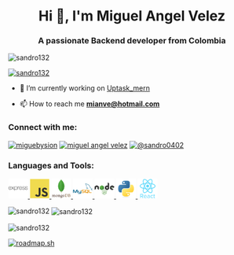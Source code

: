 <h1 align="center">Hi 👋, I'm Miguel Angel Velez</h1>
<h3 align="center">A passionate Backend developer from Colombia</h3>

<p align="left"> <img src="https://komarev.com/ghpvc/?username=sandro132&label=Profile%20views&color=0e75b6&style=flat" alt="sandro132" /> </p>

<p align="left"> <a href="https://github.com/ryo-ma/github-profile-trophy"><img src="https://github-profile-trophy.vercel.app/?username=sandro132" alt="sandro132" /></a> </p>

- 🔭 I’m currently working on [Uptask_mern](https://github.com/sandro132/Uptask_mern)

- 📫 How to reach me **mianve@hotmail.com**

<h3 align="left">Connect with me:</h3>
<p align="left">
<a href="https://twitter.com/miguebysion" target="blank"><img align="center" src="https://raw.githubusercontent.com/rahuldkjain/github-profile-readme-generator/master/src/images/icons/Social/twitter.svg" alt="miguebysion" height="30" width="40" /></a>
<a href="https://fb.com/miguel angel velez" target="blank"><img align="center" src="https://raw.githubusercontent.com/rahuldkjain/github-profile-readme-generator/master/src/images/icons/Social/facebook.svg" alt="miguel angel velez" height="30" width="40" /></a>
<a href="https://instagram.com/@sandro0402" target="blank"><img align="center" src="https://raw.githubusercontent.com/rahuldkjain/github-profile-readme-generator/master/src/images/icons/Social/instagram.svg" alt="@sandro0402" height="30" width="40" /></a>
</p>

<h3 align="left">Languages and Tools:</h3>
<p align="left"> <a href="https://expressjs.com" target="_blank" rel="noreferrer"> <img src="https://raw.githubusercontent.com/devicons/devicon/master/icons/express/express-original-wordmark.svg" alt="express" width="40" height="40"/> </a> <a href="https://developer.mozilla.org/en-US/docs/Web/JavaScript" target="_blank" rel="noreferrer"> <img src="https://raw.githubusercontent.com/devicons/devicon/master/icons/javascript/javascript-original.svg" alt="javascript" width="40" height="40"/> </a> <a href="https://www.mongodb.com/" target="_blank" rel="noreferrer"> <img src="https://raw.githubusercontent.com/devicons/devicon/master/icons/mongodb/mongodb-original-wordmark.svg" alt="mongodb" width="40" height="40"/> </a> <a href="https://www.mysql.com/" target="_blank" rel="noreferrer"> <img src="https://raw.githubusercontent.com/devicons/devicon/master/icons/mysql/mysql-original-wordmark.svg" alt="mysql" width="40" height="40"/> </a> <a href="https://nodejs.org" target="_blank" rel="noreferrer"> <img src="https://raw.githubusercontent.com/devicons/devicon/master/icons/nodejs/nodejs-original-wordmark.svg" alt="nodejs" width="40" height="40"/> </a> <a href="https://www.python.org" target="_blank" rel="noreferrer"> <img src="https://raw.githubusercontent.com/devicons/devicon/master/icons/python/python-original.svg" alt="python" width="40" height="40"/> </a> <a href="https://reactjs.org/" target="_blank" rel="noreferrer"> <img src="https://raw.githubusercontent.com/devicons/devicon/master/icons/react/react-original-wordmark.svg" alt="react" width="40" height="40"/> </a> </p>

<p><img align="left" src="https://github-readme-stats.vercel.app/api/top-langs?username=sandro132&show_icons=true&locale=en&layout=compact" alt="sandro132" /></p>

<p>&nbsp;<img align="center" src="https://github-readme-stats.vercel.app/api?username=sandro132&show_icons=true&locale=en" alt="sandro132" /></p>

<p><img align="center" src="https://github-readme-streak-stats.herokuapp.com/?user=sandro132&" alt="sandro132" /></p>

[![roadmap.sh](https://roadmap.sh/card/tall/67904cb198c00f7117ecee73?variant=dark)](https://roadmap.sh)
